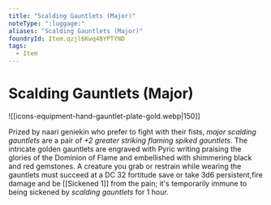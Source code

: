 ```yaml
---
title: "Scalding Gauntlets (Major)"
noteType: ":luggage:"
aliases: "Scalding Gauntlets (Major)"
foundryId: Item.qzjl6Kwq4BYPTYND
tags:
  - Item
---
```


# Scalding Gauntlets (Major)
![[icons-equipment-hand-gauntlet-plate-gold.webp|150]]

Prized by naari geniekin who prefer to fight with their fists, _major scalding gauntlets_ are a pair of _+2 greater striking flaming spiked gauntlets_. The intricate golden gauntlets are engraved with Pyric writing praising the glories of the Dominion of Flame and embellished with shimmering black and red gemstones. A creature you grab or restrain while wearing the gauntlets must succeed at a DC 32 fortitude save or take 3d6 persistent,fire damage and be [[Sickened 1]] from the pain; it's temporarily immune to being sickened by _scalding gauntlets_ for 1 hour.
